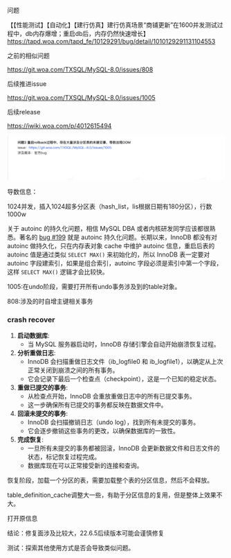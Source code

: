 问题

【【性能测试】【自动化】【建行仿真】建行仿真场景“商铺更新”在1600并发测试过程中，db内存爆增；重启db后，内存仍然快速增长】
https://tapd.woa.com/tapd_fe/10129291/bug/detail/1010129291131104553

之前的相似问题

https://git.woa.com/TXSQL/MySQL-8.0/issues/808



后续推进issue

https://git.woa.com/TXSQL/MySQL-8.0/issues/1005

后续release

https://iwiki.woa.com/p/4012615494



![image-20250313133703624](内存增长问题与开发深究.assets/image-20250313133703624.png)

导数信息：

1024并发，插入1024超多分区表（hash_list，lis根据日期有180分区），行数1000w



关于 autoinc 的持久化问题，相信 MySQL DBA 或者内核研发同学应该都很熟悉。著名的 [bug #199](https://bugs.mysql.com/bug.php?id=199) 就是 autoinc 持久化问题。长期以来，InnoDB 都没有对 autoinc 做持久化，只在内存表对象 cache 中维护 autoinc 信息，重启后表的 autoinc 值是通过类似 `SELECT MAX()` 来初始化的，所以 InnoDB 表一定要对 autoinc 字段建索引，如果是组合索引，autoinc 字段必须是索引中第一个字段，这样 `SELECT MAX()` 逻辑才会比较快。





1005:在undo阶段，需要打开所有undo事务涉及到的table对象。

808:涉及的时自增主键相关事务



### crash recover

1. **启动数据库**:
   - 当 MySQL 服务器启动时，InnoDB 存储引擎会自动开始崩溃恢复过程。
2. **分析重做日志**:
   - InnoDB 会扫描重做日志文件（ib_logfile0 和 ib_logfile1），以确定从上次正常关闭到崩溃之间的所有事务。
   - 它会记录下最后一个检查点（checkpoint），这是一个已知的稳定状态。
3. **重做已提交的事务**:
   - 从检查点开始，InnoDB 会重放重做日志中的所有已提交事务。
   - 这一步确保所有已提交的事务都反映在数据文件中。
4. **回滚未提交的事务**:
   - InnoDB 会扫描撤销日志（undo log），找到所有未提交的事务。
   - 它会逐步撤销这些事务的更改，以确保数据库的一致性。
5. **完成恢复**:
   - 一旦所有未提交的事务都被回滚，InnoDB 会更新数据文件和日志文件的状态，标记恢复过程完成。
   - 数据库现在可以正常接受新的连接和查询。







恢复阶段，加载一个分区的表，需要加载整个表的分区信息，然后不会释放。

table_definition_cache调整大一些，有助于分区信息的复用，但是整体上效果不大。

打开原信息





结论：修复面涉及比较大，22.6.5后续版本可能会谨慎修复

测试：探索其他使用方式是否会导致类似问题。